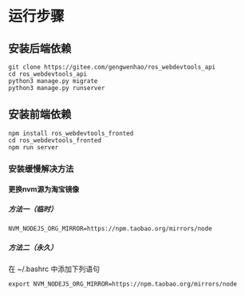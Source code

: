 # 运行步骤

## 安装后端依赖

```shell
git clone https://gitee.com/gengwenhao/ros_webdevtools_api
cd ros_webdevtools_api
python3 manage.py migrate
python3 manage.py runserver
```

## 安装前端依赖

```shell
npm install ros_webdevtools_fronted
cd ros_webdevtools_fronted
npm run server
```

### 安装缓慢解决方法

#### 更换nvm源为淘宝镜像

##### 方法一（临时）

`NVM_NODEJS_ORG_MIRROR=https://npm.taobao.org/mirrors/node`

##### 方法二（永久）

在 ~/.bashrc 中添加下列语句

`export NVM_NODEJS_ORG_MIRROR=https://npm.taobao.org/mirrors/node`
